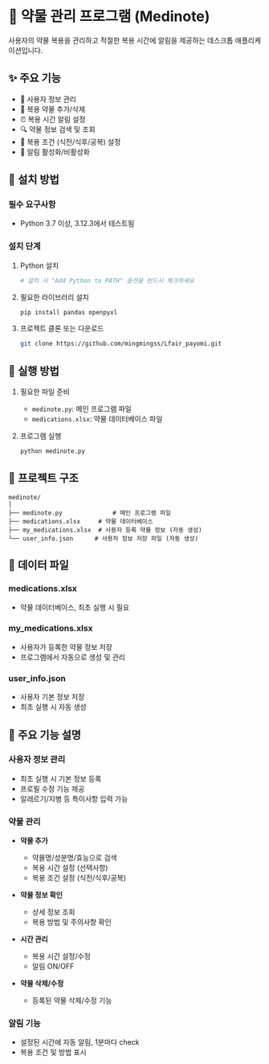 # 💊 약물 관리 프로그램 (Medinote)

사용자의 약물 복용을 관리하고 적절한 복용 시간에 알림을 제공하는 데스크톱 애플리케이션입니다.

## ✨ 주요 기능

- 👤 사용자 정보 관리
- 💊 복용 약물 추가/삭제
- ⏰ 복용 시간 알림 설정
- 🔍 약물 정보 검색 및 조회
- 📝 복용 조건 (식전/식후/공복) 설정
- 🔔 알림 활성화/비활성화

## 🔧 설치 방법

### 필수 요구사항

- Python 3.7 이상, 3.12.3에서 테스트됨

### 설치 단계

1. Python 설치
   ```bash
   # 설치 시 "Add Python to PATH" 옵션을 반드시 체크하세요
   ```

2. 필요한 라이브러리 설치
   ```bash
   pip install pandas openpyxl
   ```

3. 프로젝트 클론 또는 다운로드
   ```bash
   git clone https://github.com/mingmingss/Lfair_payomi.git
   ```

## 🚀 실행 방법

1. 필요한 파일 준비
   - `medinote.py`: 메인 프로그램 파일
   - `medications.xlsx`: 약물 데이터베이스 파일

2. 프로그램 실행
   ```bash
   python medinote.py
   ```

## 📁 프로젝트 구조

```
medinote/
│
├── medinote.py              # 메인 프로그램 파일
├── medications.xlsx     # 약물 데이터베이스
├── my_medications.xlsx  # 사용자 등록 약물 정보 (자동 생성)
└── user_info.json      # 사용자 정보 저장 파일 (자동 생성)
```

## 💾 데이터 파일

### medications.xlsx
- 약물 데이터베이스, 최초 실행 시 필요
### my_medications.xlsx
- 사용자가 등록한 약물 정보 저장
- 프로그램에서 자동으로 생성 및 관리

### user_info.json
- 사용자 기본 정보 저장
- 최초 실행 시 자동 생성

## 📌 주요 기능 설명

### 사용자 정보 관리
- 최초 실행 시 기본 정보 등록
- 프로필 수정 기능 제공
- 알레르기/지병 등 특이사항 입력 가능

### 약물 관리
- **약물 추가**
  - 약물명/성분명/효능으로 검색
  - 복용 시간 설정 (선택사항)
  - 복용 조건 설정 (식전/식후/공복)

- **약물 정보 확인**
  - 상세 정보 조회
  - 복용 방법 및 주의사항 확인

- **시간 관리**
  - 복용 시간 설정/수정
  - 알림 ON/OFF
  
- **약물 삭제/수정**
  - 등록된 약물 삭제/수정 기능

### 알림 기능
- 설정된 시간에 자동 알림, 1분마다 check
- 복용 조건 및 방법 표시